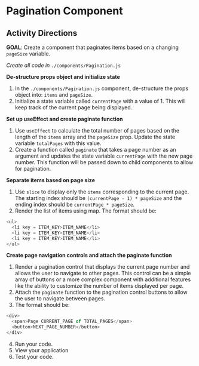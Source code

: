 # Pagination Component

## Activity Directions

**GOAL**: Create a component that paginates items based on a changing `pageSize` variable.

_Create all code in_ `./components/Pagination.js`

**De-structure props object and initialize state**

1. In the `./components/Pagination.js` component, de-structure the props object into: `items` and `pageSize`.
2. Initialize a state variable called `currentPage` with a value of 1. This will keep track of the current page being displayed.

**Set up useEffect and create paginate function**

1. Use `useEffect` to calculate the total number of pages based on the length of the `items` array and the `pageSize` prop. Update the state variable `totalPages` with this value.
2. Create a function called `paginate` that takes a page number as an argument and updates the state variable `currentPage` with the new page number. This function will be passed down to child components to allow for pagination.

**Separate items based on page size**

1. Use `slice` to display only the `items` corresponding to the current page. The starting index should be `(currentPage - 1) * pageSize` and the ending index should be `currentPage * pageSize`.
2. Render the list of items using map. The format should be:

```javascript
<ul>
  <li key = ITEM_KEY>ITEM_NAME</li>
  <li key = ITEM_KEY>ITEM_NAME</li>
  <li key = ITEM_KEY>ITEM_NAME</li>
</ul>
```

**Create page navigation controls and attach the paginate function**

1. Render a pagination control that displays the current page number and allows the user to navigate to other pages. This control can be a simple array of buttons or a more complex component with additional features like the ability to customize the number of items displayed per page.
2. Attach the `paginate` function to the pagination control buttons to allow the user to navigate between pages.
3. The format should be:

```javascript
<div>
  <span>Page CURRENT_PAGE of TOTAL_PAGES</span>
  <button>NEXT_PAGE_NUMBER</button>
</div>
```

4. Run your code.
5. View your application
6. Test your code.
